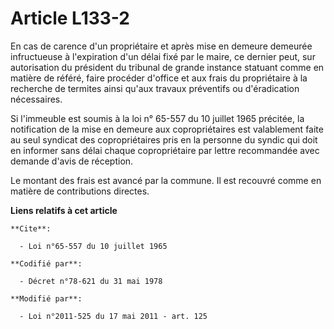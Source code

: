 # Article L133-2

En cas de carence d'un propriétaire et après mise en demeure demeurée infructueuse à l'expiration d'un délai fixé par le
maire, ce dernier peut, sur autorisation du président du tribunal de grande instance statuant comme en matière de référé,
faire procéder d'office et aux frais du propriétaire à la recherche de termites ainsi qu'aux travaux préventifs ou
d'éradication nécessaires. 

Si l'immeuble est soumis à la loi n° 65-557 du 10 juillet 1965 précitée, la notification de la mise en demeure aux
copropriétaires est valablement faite au seul syndicat des copropriétaires pris en la personne du syndic qui doit en informer
sans délai chaque copropriétaire par lettre recommandée avec demande d'avis de réception. 

Le montant des frais est avancé par la commune. Il est recouvré comme en matière de contributions directes.

**Liens relatifs à cet article**

	**Cite**:

	  - Loi n°65-557 du 10 juillet 1965

	**Codifié par**:

	  - Décret n°78-621 du 31 mai 1978

	**Modifié par**:

	  - Loi n°2011-525 du 17 mai 2011 - art. 125
